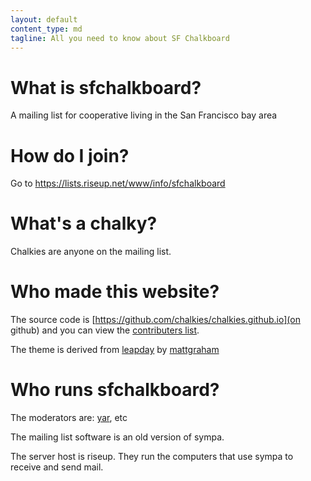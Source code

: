 ```yaml
---
layout: default
content_type: md
tagline: All you need to know about SF Chalkboard
---
```


# What is sfchalkboard?

A mailing list for cooperative living in the San Francisco bay area

# How do I join?

Go to https://lists.riseup.net/www/info/sfchalkboard

# What's a chalky?

Chalkies are anyone on the mailing list.

# Who made this website?

The source code is [https://github.com/chalkies/chalkies.github.io](on github) and you can view the [contributers list](https://github.com/chalkies/chalkies.github.io/graphs/contributors).

The theme is derived from [leapday](https://github.com/mattgraham/leapday) by [mattgraham](https://twitter.com/mattgraham)

# Who runs sfchalkboard?

The moderators are: [yar](https://yar.gay/), etc

The mailing list software is an old version of sympa.

The server host is riseup. They run the computers that use sympa to receive and send mail.

